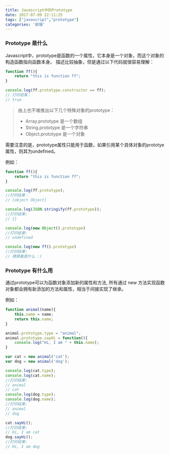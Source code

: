 ```yaml
---
title: Javascript中的Prototype
date: 2017-07-09 22:11:25
tags: ["javascript","prototype"]
categories: '前端'
---
```

### Prototype 是什么
Javascript中，prototype是函数的一个属性，它本身是一个对象，而这个对象的构造函数指向函数本身。
描述比较抽象，但是通过以下代码就很容易理解：

```js
function ff(){
    return "this is function ff";
}

console.log(ff.prototype.constructor == ff);
// 打印结果：
// true
```
> 由上也不难推出以下几个特殊对象的prototype：
> - Array.prototype 是一个数组
> - String.prototype 是一个字符串
> - Object.prototype 是一个对象

需要注意的是，prototype属性只能用于函数，如果引用某个具体对象的prototye属性，则其为undefined。

例如：

```js
function ff(){
    return "this is function ff";
}

console.log(ff.prototype); 
//打印结果：
// [object Object]

console.log(JSON.stringify(ff.prototype)); 
//打印结果:
// {}

console.log(new Object().prototype)
//打印结果:
// undefined

console.log(new ff().prototype)
//打印结果:
// 猜猜看是什么 :)
```

### Prototype 有什么用
通过prototype可以为函数对象添加新的属性和方法, 所有通过 new 方法实现函数对象都会拥有新添加的方法和属性，相当于间接实现了继承。

例如：

```js
function animal(name){
    this.name = name;
    return this.name;
}

animal.prototype.type = "animal";
animal.prototype.sayHi = function(){
    console.log("Hi, I am " + this.name);
}

var cat = new animal('cat');
var dog = new animal('dog');

console.log(cat.type);
console.log(cat.name);
//打印结果:
// animal
// cat
console.log(dog.type);
console.log(dog.name);
//打印结果:
// animal
// dog

cat.sayHi();
//打印结果:
// Hi, I am cat
dog.sayHi();
//打印结果:
// Hi, I am dog
```

